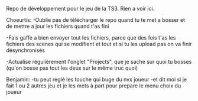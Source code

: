Repo de développement pour le jeu de la TS3.
Rien a voir ici.


Choeurtis:
  -Oublie pas de télécharger le repo quand tu te met a bosser et de mettre a jour les fichiers quand t'as fini
  
  -Fais gaffe a bien envoyer tout les fichiers, parce que des fois t'as les fichiers des scenes qui se modifient et tout et si tu les upload pas on va finir désynchronisés
  
  -Actualise régulièrement l'onglet "Projects", que je sache sur quoi tu bosses (qu'on bosse pas tout les deux sur le même truc quoi)
  
  Benjamin:
    -tu peut reglé les touche qui buge du nvx joueur 
    -et dit moi si je fait 1 ou 2 autres jeu et je les mets à part pour prepare le menu choix du joueur 
